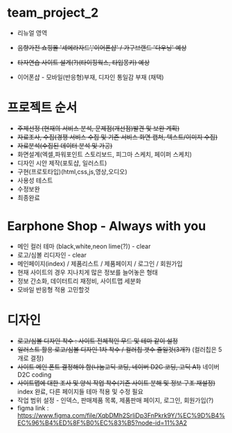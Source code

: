 # team_project_2
- 리뉴얼 영역
- ~~음향가전 쇼핑몰 '셰에라자드','이어폰샵' / 가구브랜드 '다우닝' 예상~~
- ~~타자연습 사이트 설계(?)(타이핑웍스, 타입몽키) 예상~~

- 이어폰샵 - 모바일(반응형)부재, 디자인 통일감 부재 (채택)

# 프로젝트 순서
- ~~주제선정 (현재의 서비스 분석, 문제점(개선점)발견 및 보완 계획)~~
- ~~자료조사, 수집(경쟁 서비스 수집 및 기존 서비스 화면 캡쳐, 텍스트/이미지 수집)~~
- ~~자료분석(수집된 데이터 분석 및 가공)~~
- 화면설계(엑셀,파워포인트 스토리보드, 피그마 스케치, 페이퍼 스케치)
- 디자인 시안 제작(포토샵, 일러스트)
- 구현(프로토타입)(html,css,js,영상,오디오)
- 사용성 테스트
- 수정보완
- 최종완료

# Earphone Shop - Always with you
- 메인 컬러 테마 (black,white,neon lime(?)) - clear
- 로고/심볼 리디자인 - clear
- 메인페이지(index) / 제품리스트 / 제품페이지 / 로그인 / 회원가입
- 현재 사이트의 경우 지나치게 많은 정보를 늘어놓은 형태
- 정보 간소화, 데이터트리 재정비, 사이트맵 세분화
- 모바일 반응형 적용 고민할것

# 디자인
- ~~로고/심볼 디자인 착수 : 사이트 전체적인 무드 및 테마 같이 설정~~
- ~~일러스트 활용 로고/심볼 디자인 1차 착수 / 컬러칩 갯수 줄일것(3개?)~~ (컬러칩은 5개로 결정)
- ~~사이트 메인 폰트 결정해야 함(나눔고딕 코딩, 네이버 D2C 코딩, 고딕 A1)~~ 네이버 D2C coding
- ~~사이트맵에 대한 조사 및 양식 작업 착수(기존 사이트 분해 및 정보 구조 재설정)~~ index 완료, 다른 페이지들 테마 적용 및 수정 필요
- 작업 범위 설정 - 인덱스, 판매제품 목록, 제품판매 페이지, 로그인, 회원가입(?)
- figma link : https://www.figma.com/file/XqbDMh2SrIiDp3FnPkrk9Y/%EC%9D%B4%EC%96%B4%ED%8F%B0%EC%83%B5?node-id=11%3A2